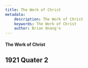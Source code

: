 ```yaml
---
title: The Work of Christ
metadata:
    description: The Work of Christ
    keywords: The Work of Christ
    author: Brian Onang'o
---
```


#### The Work of Christ

## 1921 Quater 2

